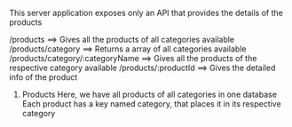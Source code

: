 <!-- API -->

This server application exposes only an API that provides the details of the products

/products ==> Gives all the products of all categories available
/products/category ==> Returns a array of all categories available
/products/category/:categoryName ==> Gives all the products of the respective category available
/products/:productId ==> Gives the detailed info of the product

<!-- DATABASES -->

1. Products
   Here, we have all products of all categories in one database
   Each product has a key named category, that places it in its respective category
